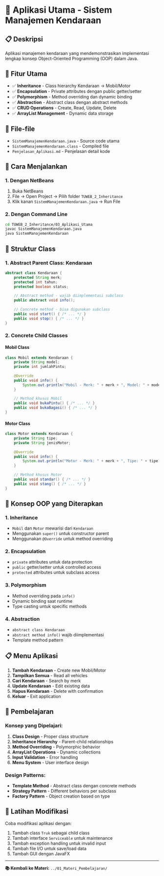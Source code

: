 # 🚗 Aplikasi Utama - Sistem Manajemen Kendaraan

## 📋 Deskripsi
Aplikasi manajemen kendaraan yang mendemonstrasikan implementasi lengkap konsep Object-Oriented Programming (OOP) dalam Java.

## 🎯 Fitur Utama
- ✅ **Inheritance** - Class hierarchy Kendaraan → Mobil/Motor
- ✅ **Encapsulation** - Private attributes dengan public getter/setter
- ✅ **Polymorphism** - Method overriding dan dynamic binding
- ✅ **Abstraction** - Abstract class dengan abstract methods
- ✅ **CRUD Operations** - Create, Read, Update, Delete
- ✅ **ArrayList Management** - Dynamic data storage

## 📁 File-file
- `SistemManajemenKendaraan.java` - Source code utama
- `SistemManajemenKendaraan.class` - Compiled file
- `Penjelasan_Aplikasi.md` - Penjelasan detail kode

## 🚀 Cara Menjalankan

### 1. Dengan NetBeans
1. Buka NetBeans
2. File → Open Project → Pilih folder `TUWEB_2_Inheritance`
3. Klik kanan `SistemManajemenKendaraan.java` → Run File

### 2. Dengan Command Line
```bash
cd TUWEB_2_Inheritance/03_Aplikasi_Utama
javac SistemManajemenKendaraan.java
java SistemManajemenKendaraan
```

## 📖 Struktur Class

### 1. Abstract Parent Class: Kendaraan
```java
abstract class Kendaraan {
    protected String merk;
    protected int tahun;
    protected boolean status;
    
    // Abstract method - wajib diimplementasi subclass
    public abstract void info();
    
    // Concrete method - bisa digunakan subclass
    public void start() { /* ... */ }
    public void stop() { /* ... */ }
}
```

### 2. Concrete Child Classes

#### Mobil Class
```java
class Mobil extends Kendaraan {
    private String model;
    private int jumlahPintu;
    
    @Override
    public void info() {
        System.out.println("Mobil - Merk: " + merk + ", Model: " + model);
    }
    
    // Method khusus Mobil
    public void bukaPintu() { /* ... */ }
    public void bukaBagasi() { /* ... */ }
}
```

#### Motor Class
```java
class Motor extends Kendaraan {
    private String tipe;
    private String jenisMotor;
    
    @Override
    public void info() {
        System.out.println("Motor - Merk: " + merk + ", Tipe: " + tipe);
    }
    
    // Method khusus Motor
    public void standar() { /* ... */ }
    public void stang() { /* ... */ }
}
```

## 🎯 Konsep OOP yang Diterapkan

### 1. Inheritance
- `Mobil` dan `Motor` mewarisi dari `Kendaraan`
- Menggunakan `super()` untuk constructor parent
- Menggunakan `@Override` untuk method overriding

### 2. Encapsulation
- `private` attributes untuk data protection
- `public` getter/setter untuk controlled access
- `protected` attributes untuk subclass access

### 3. Polymorphism
- Method overriding pada `info()`
- Dynamic binding saat runtime
- Type casting untuk specific methods

### 4. Abstraction
- `abstract class Kendaraan`
- `abstract method info()` wajib diimplementasi
- Template method pattern

## 📋 Menu Aplikasi

1. **Tambah Kendaraan** - Create new Mobil/Motor
2. **Tampilkan Semua** - Read all vehicles
3. **Cari Kendaraan** - Search by merk
4. **Update Kendaraan** - Edit existing data
5. **Hapus Kendaraan** - Delete with confirmation
6. **Keluar** - Exit application

## 🎯 Pembelajaran

### Konsep yang Dipelajari:
1. **Class Design** - Proper class structure
2. **Inheritance Hierarchy** - Parent-child relationships
3. **Method Overriding** - Polymorphic behavior
4. **ArrayList Operations** - Dynamic collections
5. **Input Validation** - Error handling
6. **Menu System** - User interface design

### Design Patterns:
- **Template Method** - Abstract class dengan concrete methods
- **Strategy Pattern** - Different behaviors per subclass
- **Factory Pattern** - Object creation based on type

## 📝 Latihan Modifikasi

Coba modifikasi aplikasi dengan:
1. Tambah class `Truk` sebagai child class
2. Tambah interface `Serviceable` untuk maintenance
3. Tambah exception handling untuk invalid input
4. Tambah file I/O untuk save/load data
5. Tambah GUI dengan JavaFX

---
**📚 Kembali ke Materi:** `../01_Materi_Pembelajaran/`